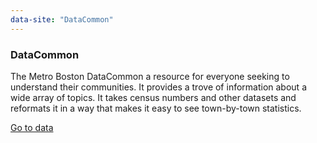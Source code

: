 ```yaml
---
data-site: "DataCommon"
---
```

<h3 class="external-site__title">DataCommon</h3>

The Metro Boston DataCommon a resource for everyone seeking to understand their communities. It provides a trove of information about a wide array of topics. It takes census numbers and other datasets and reformats it in a way that makes it easy to see town-by-town statistics. 

<a href="https://datacommon.mapc.org/" class="external-site__link">Go to data</a>